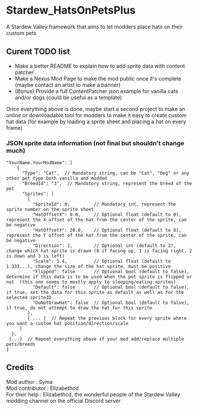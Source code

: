 # Stardew_HatsOnPetsPlus
A Stardew Valley framework that aims to let modders place hats on their custom pets

## Curent TODO list

- Make a better README to explain how to add sprite data with content patcher
- Make a Nexus Mod Page to make the mod public once it's complete (maybe contact an artist to make a banner)
- (Bonus) Provide a full ContentPatcher json example for vanilla cats and/or dogs (could be useful as a template)

Once everything above is done, maybe start a second project to make an online or downloadable tool for modders to make it easy to create custom hat data (for example by loading a sprite sheet and placing a hat on every frame) 

### JSON sprite data information (not final but shouldn't change much)

```
"YourName.YourModName": [
    {
      "Type": "Cat",  // Mandatory string, can be "Cat", "Dog" or any other pet type both vanilla and modded
      "BreedId": "3",  // Mandatory string, represent the breed of the pet
      "Sprites": [
        {
          "SpriteId": 0,         // Mandatory int, represent the sprite number on the sprite sheet
          "HatOffsetX": 0.0,     // Optional float (default to 0), represent the X offset of the hat from the center of the sprite, can be negative
          "HatOffsetY": 20.0,    // Optional float (default to 0), represent the Y offset of the hat from the center of the sprite, can be negative
          "Direction": 2,        // Optional int (default to 2), change which hat sprite is drawn (0 if facing up, 1 is facing right, 2 is down and 3 is left)
          "Scale": 1.4,          // Optional float (default to 1.333...), change the size of the hat sprite, must be positive
          "Flipped": false       // Optional bool (default to false), determine if this data is to be used when the pet sprite is flipped or not  (this one seems to mostly apply to sleeping/eating sprites)
		  "Default": false       // Optional bool (default to false), if true, set the data for this sprite as default as well as for the selected spriteID
		  "DoNotDrawHat": false	 // Optional bool (default to false), if true, do not attempt to draw the hat for this sprite
        },
        { ... }  // Repeat the previous block for every sprite where you want a custom hat position/direction/scale
     ]
  },
 {...}  // Repeat everything above if your mod add/replace multiple pets/breeds
}
```

## Credits

Mod author : Syma  
Mod contributor : Elizabethcd  
For their help : Elizabethcd, the wonderful people of the Stardew Valley modding channel on the official Discord server  